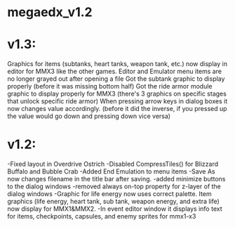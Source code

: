 # megaedx_v1.2
# v1.3:
Graphics for items (subtanks, heart tanks, weapon tank, etc.) now display in editor for MMX3 like the other games.
Editor and Emulator menu items are no longer grayed out after opening a file
Got the subtank graphic to display properly (before it was missing bottom half)
Got the ride armor module graphic to display properly for MMX3 (there's 3 graphics on specific stages that unlock specific ride armor)
When pressing arrow keys in dialog boxes it now changes value accordingly. (before it did the inverse, if you pressed up the value would go down and pressing down vice versa)

# v1.2:
-Fixed layout in Overdrive Ostrich
-Disabled CompressTiles() for Blizzard Buffalo and Bubble Crab
-Added End Emulation to menu items
-Save As now changes filename in the title bar after saving.
-added minimize buttons to the dialog windows
-removed always on-top property for z-layer of the dialog windows
-Graphic for life energy now uses correct palette. Item graphics (life energy, heart tank, sub tank, weapon energy, and extra life) now display for MMX1&MMX2.
-In event editor window it displays info text for items, checkpoints, capsules, and enemy sprites for mmx1-x3
